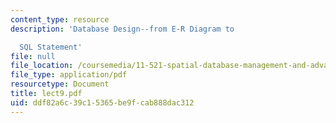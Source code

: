 ```yaml
---
content_type: resource
description: 'Database Design--from E-R Diagram to

  SQL Statement'
file: null
file_location: /coursemedia/11-521-spatial-database-management-and-advanced-geographic-information-systems-spring-2003/ddf82a6c39c15365be9fcab888dac312_lect9.pdf
file_type: application/pdf
resourcetype: Document
title: lect9.pdf
uid: ddf82a6c-39c1-5365-be9f-cab888dac312
---
```


